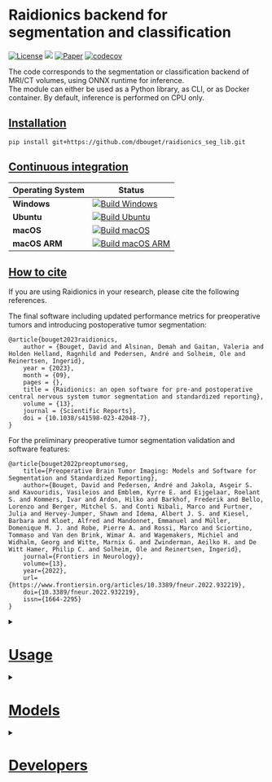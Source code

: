 # Raidionics backend for segmentation and classification

[![License](https://img.shields.io/badge/License-BSD%202--Clause-orange.svg)](https://opensource.org/licenses/BSD-2-Clause)
[![](https://img.shields.io/badge/python-3.8|3.9|3.10|3.11-blue.svg)](https://www.python.org/downloads/)
[![Paper](https://zenodo.org/badge/DOI/10.3389/fneur.2022.932219.svg)](https://www.frontiersin.org/articles/10.3389/fneur.2022.932219/full)
[![codecov](https://codecov.io/gh/dbouget/raidionics_seg_lib/branch/master/graph/badge.svg?token=ZSPQVR7RKX)](https://codecov.io/gh/dbouget/raidionics_seg_lib)

The code corresponds to the segmentation or classification backend of MRI/CT volumes, using ONNX runtime for inference.  
The module can either be used as a Python library, as CLI, or as Docker container. By default, inference is performed on CPU only.

## [Installation](https://github.com/dbouget/raidionics_seg_lib#installation)

```
pip install git+https://github.com/dbouget/raidionics_seg_lib.git
```

## [Continuous integration](https://github.com/dbouget/raidionics_seg_lib#continuous-integration)

| Operating System | Status                                                                                                                                                                                                   |
|------------------|----------------------------------------------------------------------------------------------------------------------------------------------------------------------------------------------------------|
| **Windows**      | [![Build Windows](https://github.com/dbouget/raidionics_seg_lib/actions/workflows/build_windows.yml/badge.svg)](https://github.com/dbouget/raidionics_seg_lib/actions/workflows/build_windows.yml)       |
| **Ubuntu**       | [![Build Ubuntu](https://github.com/dbouget/raidionics_seg_lib/actions/workflows/build_ubuntu.yml/badge.svg)](https://github.com/dbouget/raidionics_seg_lib/actions/workflows/build_ubuntu.yml)          |
| **macOS**        | [![Build macOS](https://github.com/dbouget/raidionics_seg_lib/actions/workflows/build_macos.yml/badge.svg)](https://github.com/dbouget/raidionics_seg_lib/actions/workflows/build_macos.yml)             |
| **macOS ARM**    | [![Build macOS ARM](https://github.com/dbouget/raidionics_seg_lib/actions/workflows/build_macos_arm.yml/badge.svg)](https://github.com/dbouget/raidionics_seg_lib/actions/workflows/build_macos_arm.yml) |

## [How to cite](https://github.com/dbouget/raidionics_seg_lib#how-to-cite)
If you are using Raidionics in your research, please cite the following references.

The final software including updated performance metrics for preoperative tumors and introducing postoperative tumor segmentation:
```
@article{bouget2023raidionics,
    author = {Bouget, David and Alsinan, Demah and Gaitan, Valeria and Holden Helland, Ragnhild and Pedersen, André and Solheim, Ole and Reinertsen, Ingerid},
    year = {2023},
    month = {09},
    pages = {},
    title = {Raidionics: an open software for pre-and postoperative central nervous system tumor segmentation and standardized reporting},
    volume = {13},
    journal = {Scientific Reports},
    doi = {10.1038/s41598-023-42048-7},
}
```

For the preliminary preoperative tumor segmentation validation and software features:
```
@article{bouget2022preoptumorseg,
    title={Preoperative Brain Tumor Imaging: Models and Software for Segmentation and Standardized Reporting},
    author={Bouget, David and Pedersen, André and Jakola, Asgeir S. and Kavouridis, Vasileios and Emblem, Kyrre E. and Eijgelaar, Roelant S. and Kommers, Ivar and Ardon, Hilko and Barkhof, Frederik and Bello, Lorenzo and Berger, Mitchel S. and Conti Nibali, Marco and Furtner, Julia and Hervey-Jumper, Shawn and Idema, Albert J. S. and Kiesel, Barbara and Kloet, Alfred and Mandonnet, Emmanuel and Müller, Domenique M. J. and Robe, Pierre A. and Rossi, Marco and Sciortino, Tommaso and Van den Brink, Wimar A. and Wagemakers, Michiel and Widhalm, Georg and Witte, Marnix G. and Zwinderman, Aeilko H. and De Witt Hamer, Philip C. and Solheim, Ole and Reinertsen, Ingerid},
    journal={Frontiers in Neurology},
    volume={13},
    year={2022},
    url={https://www.frontiersin.org/articles/10.3389/fneur.2022.932219},
    doi={10.3389/fneur.2022.932219},
    issn={1664-2295}
}
```

<details>
<summary>

# [Usage](https://github.com/dbouget/raidionics_seg_lib#usage)
</summary>

## [CLI](https://github.com/dbouget/raidionics_seg_lib#cli)
```
raidionicsseg CONFIG
```

CONFIG should point to a configuration file (*.ini), specifying all runtime parameters,
according to the pattern from [**blank_main_config.ini**](https://github.com/dbouget/raidionics-seg-lib/blob/master/blank_main_config.ini).

## [Python module](https://github.com/dbouget/raidionics_seg_lib#python-module)
```
from raidionicsseg import run_model
run_model(config_filename="/path/to/main_config.ini")
```

## [Docker](https://github.com/dbouget/raidionics_seg_lib#docker)
When calling Docker images, the --user flag must be properly used in order for the folders and files created inside
the container to inherit the proper read/write permissions. The user ID is retrieved on-the-fly in the following
examples, but it can be given in a more hard-coded fashion if known by the user.

:warning: The following Docker image can only perform inference using the CPU. Another Docker image has been created, able to leverage
the GPU (see further down below). If the CUDA version does not match your machine, a new Docker image can be built manually, 
simply modifying the base torch image to pull from inside Dockerfile_gpu.

```
docker pull dbouget/raidionics-segmenter:v1.2-py38-cpu
```

For opening the Docker image and interacting with it, run:  
```
docker run --entrypoint /bin/bash -v /home/<username>/<resources_path>:/workspace/resources -t -i --network=host --ipc=host --user $(id -u) dbouget/raidionics-segmenter:v1.2-py38-cpu
```

The `/home/<username>/<resources_path>` before the column sign has to be changed to match a directory on your local 
machine containing the data to expose to the docker image. Namely, it must contain folder(s) with images you want to 
run inference on, as long as a folder with the trained models to use, and a destination folder where the results will 
be placed.

For launching the Docker image as a CLI, run:  
```
docker run -v /home/<username>/<resources_path>:/workspace/resources -t -i --network=host --ipc=host --user $(id -u) dbouget/raidionics-segmenter:v1.2-py38-cpu -c /workspace/resources/<path>/<to>/main_config.ini -v <verbose>
```

The `<path>/<to>/main_config.ini` must point to a valid configuration file on your machine, as a relative path to the `/home/<username>/<resources_path>` described above.
For example, if the file is located on my machine under `/home/myuser/Data/Segmentation/main_config.ini`, 
and that `/home/myuser/Data` is the mounted resources partition mounted on the Docker image, the new relative path will be `Segmentation/main_config.ini`.  
The `<verbose>` level can be selected from [debug, info, warning, error].

For running models on the GPU inside the Docker image, run the following CLI, with the gpu_id properly filled in the configuration file:
```
docker run -v /home/<username>/<resources_path>:/workspace/resources -t -i --runtime=nvidia --network=host --ipc=host --user $(id -u) dbouget/raidionics-segmenter:v1.2-py310-cuda11.6 -c /workspace/resources/<path>/<to>/main_config.ini -v <verbose>
```

</details>

<details>
<summary>

# [Models](https://github.com/dbouget/raidionics_seg_lib#models)
</summary>

The trained models are automatically downloaded when running Raidionics or Raidionics-Slicer.  
Alternatively, all existing Raidionics models can be browsed [here](https://github.com/dbouget/Raidionics-models/releases/tag/1.2.0) directly.
</details>

<details>
<summary>

# [Developers](https://github.com/dbouget/raidionics_seg_lib#developers)
</summary>

For running inference on GPU, your machine must be properly configured (cf. [here](https://onnxruntime.ai/docs/execution-providers/CUDA-ExecutionProvider.html))  
In the configuration file, the gpu_id parameter should then point to the GPU that is to be used during inference.

To run the unit tests, type the following within your virtual environment and within the raidionics-seg-lib folder:
```
pip install pytest
pytest tests/
```
</details>
